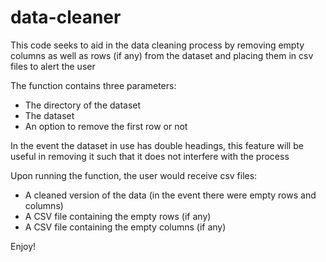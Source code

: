 # data-cleaner
This code seeks to aid in the data cleaning process by removing empty columns as well as rows (if any) from the dataset and placing them in csv files to alert the user

The function contains three parameters:
  - The directory of the dataset
  - The dataset
  - An option to remove the first row or not
  
In the event the dataset in use has double headings, this feature will be useful in removing it such that it does not interfere with the process

Upon running the function, the user would receive csv files:
  - A cleaned version of the data (in the event there were empty rows and columns)
  - A CSV file containing the empty rows (if any)
  - A CSV file containing the empty columns (if any)


Enjoy!
